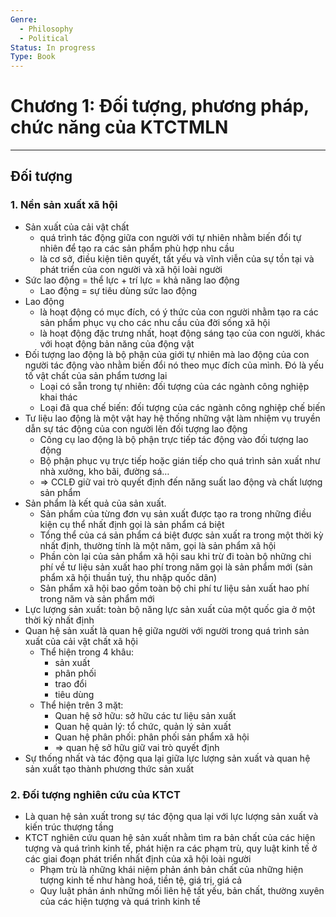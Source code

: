 ```yaml
---
Genre:
  - Philosophy
  - Political
Status: In progress
Type: Book
---
```

# Chương 1: Đối tượng, phương pháp, chức năng của KTCTMLN

---

## Đối tượng

### 1. Nền sản xuất xã hội

- Sản xuất của cải vật chất
    - quá trình tác động giữa con người với tự nhiên nhằm biến đổi tự nhiên để tạo ra các sản phẩm phù hợp nhu cầu
    - là cơ sở, điều kiện tiên quyết, tất yếu và vĩnh viễn của sự tồn tại và phát triển của con người và xã hội loài người
- Sức lao động = thể lực + trí lực = khả năng lao động
    - Lao động = sự tiêu dùng sức lao động
- Lao động
    - là hoạt động có mục đích, có ý thức của con người nhằm tạo ra các sản phẩm phục vụ cho các nhu cầu của đời sống xã hội
    - là hoạt động đặc trưng nhất, hoạt động sáng tạo của con người, khác với hoạt động bản năng của động vật
- Đối tượng lao động là bộ phận của giới tự nhiên mà lao động của con người tác động vào nhằm biến đổi nó theo mục đích của mình. Đó là yếu tố vật chất của sản phẩm tương lai
    - Loại có sẵn trong tự nhiên: đối tượng của các ngành công nghiệp khai thác
    - Loại đã qua chế biến: đối tượng của các ngành công nghiệp chế biến
- Tư liệu lao động là một vật hay hệ thống những vật làm nhiệm vụ truyền dẫn sự tác động của con người lên đối tượng lao động
    - Công cụ lao động là bộ phận trực tiếp tác động vào đối tượng lao động
    - Bộ phận phục vụ trực tiếp hoặc gián tiếp cho quá trình sản xuất như nhà xưởng, kho bãi, đường sá…
    - ⇒ CCLĐ giữ vai trò quyết định đến năng suất lao động và chất lượng sản phẩm
- Sản phẩm là kết quả của sản xuất.
    - Sản phẩm của từng đơn vụ sản xuất được tạo ra trong những điều kiện cụ thể nhất định gọi là sản phẩm cá biệt
    - Tổng thể của cá sản phẩm cá biệt được sản xuất ra trong một thời kỳ nhất định, thường tính là một năm, gọi là sản phẩm xã hội
    - Phần còn lại của sản phẩm xã hội sau khi trừ đi toàn bộ những chi phí về tư liệu sản xuất hao phí trong năm gọi là sản phẩm mới (sản phẩm xã hội thuần tuý, thu nhập quốc dân)
    - Sản phẩm xã hội bao gồm toàn bộ chi phí tư liệu sản xuất hao phí trong năm và sản phẩm mới
- Lực lượng sản xuất: toàn bộ năng lực sản xuất của một quốc gia ở một thời kỳ nhất định
- Quan hệ sản xuất là quan hệ giữa người với người trong quá trình sản xuất của cải vật chất xã hội
    - Thể hiện trong 4 khâu:
        - sản xuất
        - phân phối
        - trao đổi
        - tiêu dùng
    - Thể hiện trên 3 mặt:
        - Quan hệ sở hữu: sở hữu các tư liệu sản xuất
        - Quan hệ quản lý: tổ chức, quản lý sản xuất
        - Quan hệ phân phối: phân phối sản phẩm xã hội
        - ⇒ quan hệ sở hữu giữ vai trò quyết định
- Sự thống nhất và tác động qua lại giữa lực lượng sản xuất và quan hệ sản xuất tạo thành phương thức sản xuất

### 2. Đối tượng nghiên cứu của KTCT

- Là quan hệ sản xuất trong sự tác động qua lại với lực lượng sản xuất và kiến trúc thượng tầng
- KTCT nghiên cứu quan hệ sản xuất nhằm tìm ra bản chất của các hiện tượng và quá trình kinh tế, phát hiện ra các phạm trù, quy luật kinh tế ở các giai đoạn phát triển nhất định của xã hội loài người
    - Phạm trù là những khái niệm phản ánh bản chất của những hiện tượng kinh tế như hàng hoá, tiền tệ, giá trị, giá cả
    - Quy luật phản ánh những mối liên hệ tất yếu, bản chất, thường xuyên của các hiện tượng và quá trình kinh tế